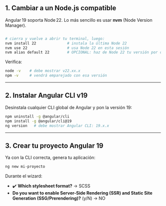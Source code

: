 ## 1. Cambiar a un Node.js compatible

Angular 19 soporta Node 22. Lo más sencillo es usar **nvm** (Node Version Manager).

```bash

# cierra y vuelve a abrir tu terminal, luego:
nvm install 22              # instala la última Node 22
nvm use 22                  # usa Node 22 en esta sesión
nvm alias default 22        # OPCIONAL: haz de Node 22 tu versión por defecto
```

Verifica:

```bash
node -v    # debe mostrar v22.xx.x
npm -v     # vendrá emparejado con esa versión
```

---

## 2. Instalar Angular CLI v19

Desinstala cualquier CLI global de Angular y pon la versión 19:

```bash
npm uninstall -g @angular/cli
npm install -g @angular/cli@19
ng version   # debe mostrar Angular CLI: 19.x.x
```

---

## 3. Crear tu proyecto Angular 19

Ya con la CLI correcta, genera tu aplicación:

```bash
ng new mi-proyecto
```

Durante el wizard:
- ✔️ **Which stylesheet format?** → SCSS
- **Do you want to enable Server-Side Rendering (SSR) and Static Site Generation (SSG/Prerendering)?** (y/N) -> NO






